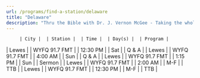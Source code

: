 ```yaml
---
url: /programs/find-a-station/delaware
title: "Delaware"
description: "Thru the Bible with Dr. J. Vernon McGee - Taking the whole Word to the whole world"
---
```





         | City |  | Station |  | Time |  | Day(s) |  | Program |
| Lewes |  | WYFQ 91.7 FMT |  | 12:30 PM |  | Sat |  | Q & A |
| Lewes |  | WYFQ 91.7 FMT |  | 4:00 AM |  | Sun |  | Q & A |
| Lewes |  | WYFQ 91.7 FMT |  | 1:15 PM |  | Sun |  | Sermon |
| Lewes |  | WYFQ 91.7 FMT |  | 2:00 AM |  | M-F |  | TTB |
| Lewes |  | WYFQ 91.7 FMT |  | 12:30 PM |  | M-F |  | TTB |

  





